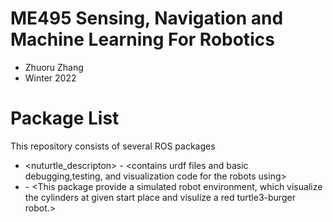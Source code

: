 # ME495 Sensing, Navigation and Machine Learning For Robotics
* Zhuoru Zhang
* Winter 2022
# Package List
This repository consists of several ROS packages
- <nuturtle_descripton> - <contains urdf files and basic debugging,testing, and visualization code for the robots using>
- <nusim> - <This package provide a simulated robot environment, which visualize the 
  cylinders at given start place and visulize a red turtle3-burger robot.>
